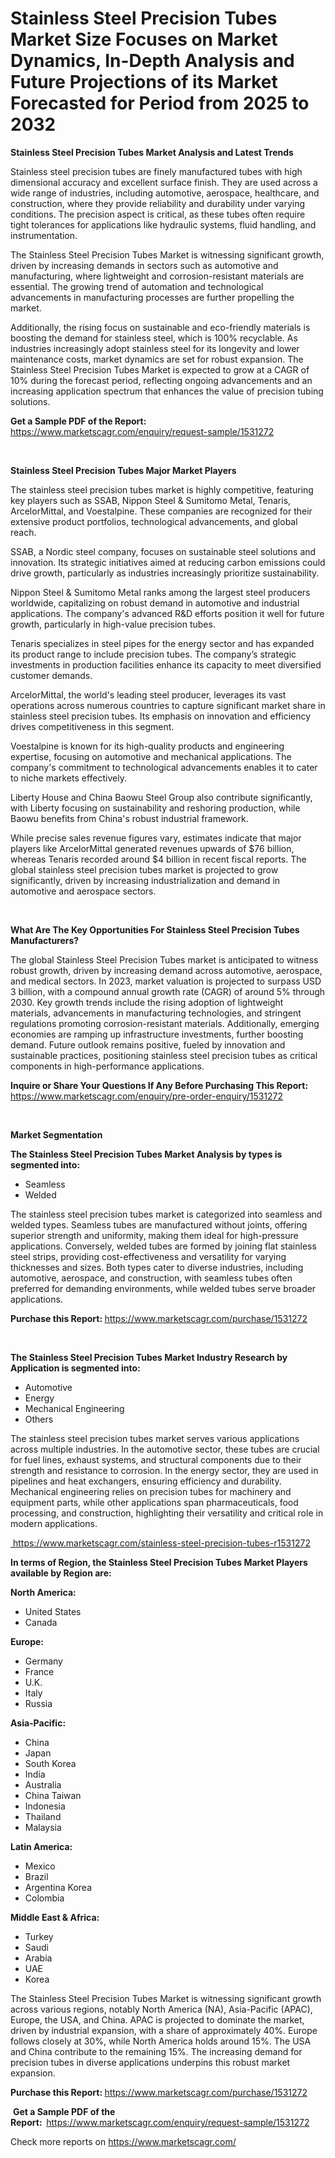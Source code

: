 <p><h1>Stainless Steel Precision Tubes Market Size Focuses on Market Dynamics, In-Depth Analysis and Future Projections of its Market Forecasted for Period from 2025 to 2032</h1></p><p><strong>Stainless Steel Precision Tubes Market Analysis and Latest Trends</strong></p>
<p><p>Stainless steel precision tubes are finely manufactured tubes with high dimensional accuracy and excellent surface finish. They are used across a wide range of industries, including automotive, aerospace, healthcare, and construction, where they provide reliability and durability under varying conditions. The precision aspect is critical, as these tubes often require tight tolerances for applications like hydraulic systems, fluid handling, and instrumentation.</p><p>The Stainless Steel Precision Tubes Market is witnessing significant growth, driven by increasing demands in sectors such as automotive and manufacturing, where lightweight and corrosion-resistant materials are essential. The growing trend of automation and technological advancements in manufacturing processes are further propelling the market. </p><p>Additionally, the rising focus on sustainable and eco-friendly materials is boosting the demand for stainless steel, which is 100% recyclable. As industries increasingly adopt stainless steel for its longevity and lower maintenance costs, market dynamics are set for robust expansion. The Stainless Steel Precision Tubes Market is expected to grow at a CAGR of 10% during the forecast period, reflecting ongoing advancements and an increasing application spectrum that enhances the value of precision tubing solutions.</p></p>
<p><strong>Get a Sample PDF of the Report:&nbsp;</strong> <a href="https://www.marketscagr.com/enquiry/request-sample/1531272?utm_campaign=2461&utm_medium=2&utm_source=Github&utm_content=ia&utm_term=09042025&utm_id=stainless-steel-precision-tubes">https://www.marketscagr.com/enquiry/request-sample/1531272</a></p>
<p>&nbsp;</p>
<p><strong>Stainless Steel Precision Tubes Major Market Players</strong></p>
<p><p>The stainless steel precision tubes market is highly competitive, featuring key players such as SSAB, Nippon Steel & Sumitomo Metal, Tenaris, ArcelorMittal, and Voestalpine. These companies are recognized for their extensive product portfolios, technological advancements, and global reach.</p><p>SSAB, a Nordic steel company, focuses on sustainable steel solutions and innovation. Its strategic initiatives aimed at reducing carbon emissions could drive growth, particularly as industries increasingly prioritize sustainability. </p><p>Nippon Steel & Sumitomo Metal ranks among the largest steel producers worldwide, capitalizing on robust demand in automotive and industrial applications. The company's advanced R&D efforts position it well for future growth, particularly in high-value precision tubes.</p><p>Tenaris specializes in steel pipes for the energy sector and has expanded its product range to include precision tubes. The company’s strategic investments in production facilities enhance its capacity to meet diversified customer demands.</p><p>ArcelorMittal, the world's leading steel producer, leverages its vast operations across numerous countries to capture significant market share in stainless steel precision tubes. Its emphasis on innovation and efficiency drives competitiveness in this segment.</p><p>Voestalpine is known for its high-quality products and engineering expertise, focusing on automotive and mechanical applications. The company's commitment to technological advancements enables it to cater to niche markets effectively.</p><p>Liberty House and China Baowu Steel Group also contribute significantly, with Liberty focusing on sustainability and reshoring production, while Baowu benefits from China's robust industrial framework.</p><p>While precise sales revenue figures vary, estimates indicate that major players like ArcelorMittal generated revenues upwards of $76 billion, whereas Tenaris recorded around $4 billion in recent fiscal reports. The global stainless steel precision tubes market is projected to grow significantly, driven by increasing industrialization and demand in automotive and aerospace sectors.</p></p>
<p>&nbsp;</p>
<p><strong>What Are The Key Opportunities For Stainless Steel Precision Tubes Manufacturers?</strong></p>
<p><p>The global Stainless Steel Precision Tubes market is anticipated to witness robust growth, driven by increasing demand across automotive, aerospace, and medical sectors. In 2023, market valuation is projected to surpass USD 3 billion, with a compound annual growth rate (CAGR) of around 5% through 2030. Key growth trends include the rising adoption of lightweight materials, advancements in manufacturing technologies, and stringent regulations promoting corrosion-resistant materials. Additionally, emerging economies are ramping up infrastructure investments, further boosting demand. Future outlook remains positive, fueled by innovation and sustainable practices, positioning stainless steel precision tubes as critical components in high-performance applications.</p></p>
<p><strong>Inquire or Share Your Questions If Any Before Purchasing This Report:</strong> <a href="https://www.marketscagr.com/enquiry/pre-order-enquiry/1531272?utm_campaign=2461&utm_medium=2&utm_source=Github&utm_content=ia&utm_term=09042025&utm_id=stainless-steel-precision-tubes">https://www.marketscagr.com/enquiry/pre-order-enquiry/1531272</a></p>
<p>&nbsp;</p>
<p><strong>Market Segmentation</strong></p>
<p><strong>The Stainless Steel Precision Tubes Market Analysis by types is segmented into:</strong></p>
<p><ul><li>Seamless</li><li>Welded</li></ul></p>
<p><p>The stainless steel precision tubes market is categorized into seamless and welded types. Seamless tubes are manufactured without joints, offering superior strength and uniformity, making them ideal for high-pressure applications. Conversely, welded tubes are formed by joining flat stainless steel strips, providing cost-effectiveness and versatility for varying thicknesses and sizes. Both types cater to diverse industries, including automotive, aerospace, and construction, with seamless tubes often preferred for demanding environments, while welded tubes serve broader applications.</p></p>
<p><strong>Purchase this Report:&nbsp;</strong><a href="https://www.marketscagr.com/purchase/1531272?utm_campaign=2461&utm_medium=2&utm_source=Github&utm_content=ia&utm_term=09042025&utm_id=stainless-steel-precision-tubes">https://www.marketscagr.com/purchase/1531272</a></p>
<p>&nbsp;</p>
<p><strong>The Stainless Steel Precision Tubes Market Industry Research by Application is segmented into:</strong></p>
<p><ul><li>Automotive</li><li>Energy</li><li>Mechanical Engineering</li><li>Others</li></ul></p>
<p><p>The stainless steel precision tubes market serves various applications across multiple industries. In the automotive sector, these tubes are crucial for fuel lines, exhaust systems, and structural components due to their strength and resistance to corrosion. In the energy sector, they are used in pipelines and heat exchangers, ensuring efficiency and durability. Mechanical engineering relies on precision tubes for machinery and equipment parts, while other applications span pharmaceuticals, food processing, and construction, highlighting their versatility and critical role in modern applications.</p></p>
<p><a href="https://www.marketscagr.com/stainless-steel-precision-tubes-r1531272?utm_campaign=2461&utm_medium=2&utm_source=Github&utm_content=ia&utm_term=09042025&utm_id=stainless-steel-precision-tubes">&nbsp;https://www.marketscagr.com/stainless-steel-precision-tubes-r1531272</a></p>
<p><strong>In terms of Region, the Stainless Steel Precision Tubes Market Players available by Region are:</strong></p>
<p>
    <p> <strong> North America: </strong>
        <ul>
            <li>United States</li>
            <li>Canada</li>
        </ul>
        </p> 
    <p> <strong> Europe: </strong>
        <ul>
            <li>Germany</li>
            <li>France</li>
            <li>U.K.</li>
            <li>Italy</li>
            <li>Russia</li>
        </ul>
        </p> 
    <p> <strong> Asia-Pacific: </strong>
        <ul>
            <li>China</li>
            <li>Japan</li>
            <li>South Korea</li>
            <li>India</li>
            <li>Australia</li>
            <li>China Taiwan</li>
            <li>Indonesia</li>
            <li>Thailand</li>
            <li>Malaysia</li>
        </ul>
        </p> 
    <p> <strong> Latin America: </strong>
        <ul>
            <li>Mexico</li>
            <li>Brazil</li>
            <li>Argentina Korea</li>
            <li>Colombia</li>
        </ul>
        </p> 
    <p> <strong> Middle East & Africa: </strong>
        <ul>
            <li>Turkey</li>
            <li>Saudi</li>
            <li>Arabia</li>
            <li>UAE</li>
            <li>Korea</li>
        </ul>
    </p>
    </p>
<p><p>The Stainless Steel Precision Tubes Market is witnessing significant growth across various regions, notably North America (NA), Asia-Pacific (APAC), Europe, the USA, and China. APAC is projected to dominate the market, driven by industrial expansion, with a share of approximately 40%. Europe follows closely at 30%, while North America holds around 15%. The USA and China contribute to the remaining 15%. The increasing demand for precision tubes in diverse applications underpins this robust market expansion.</p></p>
<p><strong>Purchase this Report: </strong><a href="https://www.marketscagr.com/purchase/1531272?utm_campaign=2461&utm_medium=2&utm_source=Github&utm_content=ia&utm_term=09042025&utm_id=stainless-steel-precision-tubes">https://www.marketscagr.com/purchase/1531272</a></p>
<p>&nbsp;<strong>Get a Sample PDF of the Report:&nbsp;&nbsp;</strong><a href="https://www.marketscagr.com/enquiry/request-sample/1531272?utm_campaign=2461&utm_medium=2&utm_source=Github&utm_content=ia&utm_term=09042025&utm_id=stainless-steel-precision-tubes">https://www.marketscagr.com/enquiry/request-sample/1531272</a></p>
<p><strong></strong></p>
<p>Check more reports on <a href="https://www.marketscagr.com/?utm_campaign=2461&utm_medium=2&utm_source=Github&utm_content=ia&utm_term=09042025&utm_id=stainless-steel-precision-tubes">https://www.marketscagr.com/</a></p>